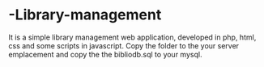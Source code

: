 # -Library-management
 It is a simple library management web application, developed in php, html, css and some scripts in javascript.
 Copy the folder to the your server emplacement and copy the the bibliodb.sql to your mysql.
 
